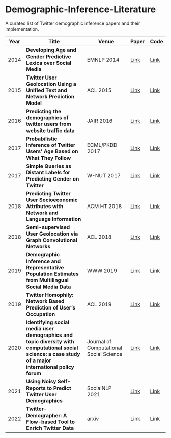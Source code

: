 # Demographic-Inference-Literature
A curated list of  Twitter demographic inference papers and their implementation.


| Year | Title | Venue | Paper | Code |
| --- | --- |  --- |  --- | --- |
| 2014 | **Developing Age and Gender Predictive Lexica over Social Media** | EMNLP 2014 | [Link](https://aclanthology.org/D14-1121/) | [Link](https://github.com/jtwool/TwitterGenderPredictor)|
| 2015 | **Twitter User Geolocation Using a Unified Text and Network Prediction Model** | ACL 2015 | [Link](https://aclanthology.org/P15-2104/) | [Link](https://github.com/afshinrahimi/geolocation)|
| 2016 | **Predicting the demographics of twitter users from website traffic data** | JAIR 2016 | [Link](https://www.jair.org/index.php/jair/article/view/10984) | [Link](https://github.com/tapilab/jair-2016-demographics)|
| 2017 | **Probabilistic Inference of Twitter Users' Age Based on What They Follow** | ECML/PKDD 2017 | [Link](https://link.springer.com/chapter/10.1007/978-3-319-71273-4_16) | [Link](https://github.com/melifluos/bayesian-age-detection)|
| 2017 | **Simple Queries as Distant Labels for Predicting Gender on Twitter** | W-NUT 2017 | [Link](https://aclanthology.org/W17-4407/) | [Link](https://github.com/cmry/simple-queries)|
| 2018 | **Predicting Twitter User Socioeconomic Attributes with Network and Language Information** | ACM HT 2018 | [Link](https://dl.acm.org/doi/abs/10.1145/3209542.3209577) | [Link](https://github.com/melifluos/income-prediction)|
| 2018 | **Semi-supervised User Geolocation via Graph Convolutional Networks** | ACL 2018 | [Link](https://aclanthology.org/P18-1187/) | [Link](https://github.com/afshinrahimi/geographconv)|
| 2019 | **Demographic Inference and Representative Population Estimates from Multilingual Social Media Data** | WWW 2019 | [Link](https://dl.acm.org/doi/abs/10.1145/3308558.3313684) | [Link](https://github.com/euagendas/m3inference)|
| 2019 | **Twitter Homophily: Network Based Prediction of User’s Occupation** | ACL 2019 | [Link](https://aclanthology.org/P19-1252/) | [Link](https://github.com/jqnap/Twitter-Occupation-Prediction)|
| 2020 | **Identifying social media user demographics and topic diversity with computational social science: a case study of a major international policy forum** | Journal of Computational Social Science | [Link](https://link.springer.com/article/10.1007/s42001-019-00061-9) | [Link](https://github.com/wri/demographic-identifier)|
| 2021 | **Using Noisy Self-Reports to Predict Twitter User Demographics** | SocialNLP 2021| [Link](https://aclanthology.org/2021.socialnlp-1.11/) | [Link](https://github.com/paihengxu/Twitter-noisy-self-report)|
| 2022 | **Twitter-Demographer: A Flow-based Tool to Enrich Twitter Data** | arxiv | [Link](https://arxiv.org/abs/2201.10986) | [Link](https://github.com/MilaNLProc/twitter-demographer)|
